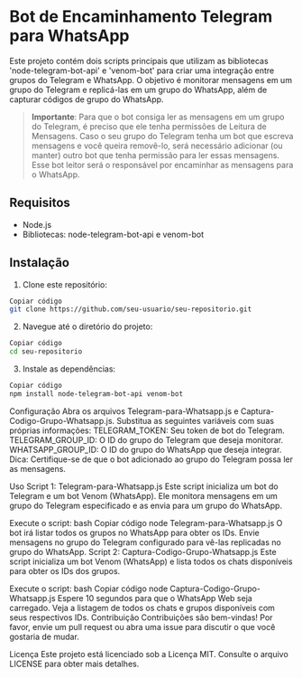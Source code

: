 # Bot de Encaminhamento Telegram para WhatsApp

Este projeto contém dois scripts principais que utilizam as bibliotecas 'node-telegram-bot-api' e 'venom-bot' para criar uma integração entre grupos do Telegram e WhatsApp. O objetivo é monitorar mensagens em um grupo do Telegram e replicá-las em um grupo do WhatsApp, além de capturar códigos de grupo do WhatsApp.

> **Importante**: Para que o bot consiga ler as mensagens em um grupo do Telegram, é preciso que ele tenha permissões de Leitura de Mensagens. Caso o seu grupo do Telegram tenha um bot que escreva mensagens e você queira removê-lo, será necessário adicionar (ou manter) outro bot que tenha permissão para ler essas mensagens. Esse bot leitor será o responsável por encaminhar as mensagens para o WhatsApp.

## Requisitos
- Node.js
- Bibliotecas: node-telegram-bot-api e venom-bot

## Instalação

1. Clone este repositório:

```bash
Copiar código
git clone https://github.com/seu-usuario/seu-repositorio.git
```
2. Navegue até o diretório do projeto:

```bash
Copiar código
cd seu-repositorio
```
3. Instale as dependências:

```bash
Copiar código
npm install node-telegram-bot-api venom-bot
```
Configuração
Abra os arquivos Telegram-para-Whatsapp.js e Captura-Codigo-Grupo-Whatsapp.js.
Substitua as seguintes variáveis com suas próprias informações:
TELEGRAM_TOKEN: Seu token de bot do Telegram.
TELEGRAM_GROUP_ID: O ID do grupo do Telegram que deseja monitorar.
WHATSAPP_GROUP_ID: O ID do grupo do WhatsApp que deseja integrar.
Dica: Certifique-se de que o bot adicionado ao grupo do Telegram possa ler as mensagens.

Uso
Script 1: Telegram-para-Whatsapp.js
Este script inicializa um bot do Telegram e um bot Venom (WhatsApp). Ele monitora mensagens em um grupo do Telegram especificado e as envia para um grupo do WhatsApp.

Execute o script:
bash
Copiar código
node Telegram-para-Whatsapp.js
O bot irá listar todos os grupos no WhatsApp para obter os IDs.
Envie mensagens no grupo do Telegram configurado para vê-las replicadas no grupo do WhatsApp.
Script 2: Captura-Codigo-Grupo-Whatsapp.js
Este script inicializa um bot Venom (WhatsApp) e lista todos os chats disponíveis para obter os IDs dos grupos.

Execute o script:
bash
Copiar código
node Captura-Codigo-Grupo-Whatsapp.js
Espere 10 segundos para que o WhatsApp Web seja carregado.
Veja a listagem de todos os chats e grupos disponíveis com seus respectivos IDs.
Contribuição
Contribuições são bem-vindas! Por favor, envie um pull request ou abra uma issue para discutir o que você gostaria de mudar.

Licença
Este projeto está licenciado sob a Licença MIT. Consulte o arquivo LICENSE para obter mais detalhes.


